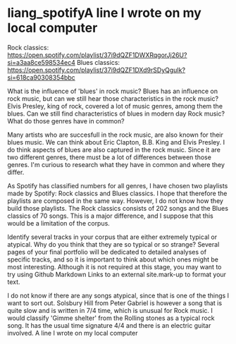 # liang_spotifyA line I wrote on my local computer  

Rock classics: https://open.spotify.com/playlist/37i9dQZF1DWXRqgorJj26U?si=a3aa8ce598534ec4
Blues classics: https://open.spotify.com/playlist/37i9dQZF1DXd9rSDyQguIk?si=618ca90308354bbc

What is the influence of 'blues' in rock music? Blues has an influence on rock music, but can we still hear those characteristics in the rock music? Elvis Presley, king of rock, covered a lot of music genres, among them the blues. Can we still find characteristics of blues in modern day Rock music? What do those genres have in common?

Many artists who are succesfull in the rock music, are also known for their blues music. We can think about Eric Clapton, B.B. King and Elvis Presley. I do think aspects of blues are also captured in the rock music. Since it are two different genres, there must be a lot of differences between those genres. I'm curious to research what they have in common and where they differ.

As Spotify has classified numbers for all genres, I have chosen two playlists made by Spotify: Rock classics and Blues classics. I hope that therefore the playlists are composed in the same way. However, I do not know how they build those playlists. The Rock classics consists of 202 songs and the Blues classics of 70 songs. This is a major difference, and I suppose that this would be a limitation of the corpus.

Identify several tracks in your corpus that are either extremely typical or atypical. Why do you think that they are so typical or so strange? Several pages of your final portfolio will be dedicated to detailed analyses of specific tracks, and so it is important to think about which ones might be most interesting.
Although it is not required at this stage, you may want to try using Github Markdown Links to an external site.mark-up to format your text.

I do not know if there are any songs atypical, since that is one of the things I want to sort out. Solsbury Hill from Peter Gabriel is however a song that is quite slow and is written in 7/4 time, which is unusual for Rock music. I would classify 'Gimme shelter' from the Rolling stones as a typical rock song. It has the usual time signature 4/4 and there is an electric guitar involved.
A line I wrote on my local computer  
